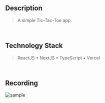 ## Description
> A simple Tic-Tac-Toe app.

<br />

## Technology Stack
> ReactJS • NextJS • TypeScript • Vercel

<br />

## Recording
![sample](https://user-images.githubusercontent.com/69438999/187979676-7a7a182e-7ee7-456d-8384-e00f2ab84b4f.png)
